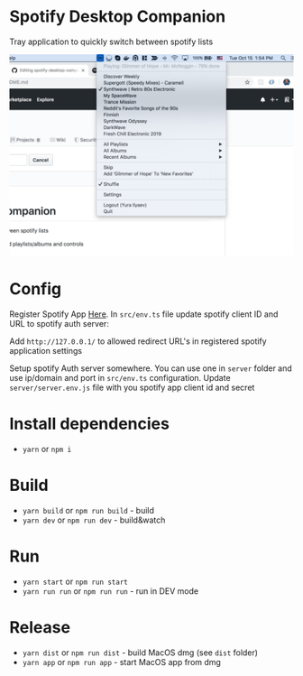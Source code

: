 # Spotify Desktop Companion

Tray application to quickly switch between spotify lists

![Screenshot](/screenshot.jpg 'Screenshot')

# Config

Register Spotify App [Here](https://developer.spotify.com/dashboard/applications). In `src/env.ts` file update spotify client ID and URL to spotify auth server:

Add `http://127.0.0.1/` to allowed redirect URL's in registered spotify application settings

Setup spotify Auth server somewhere. You can use one in `server` folder and use ip/domain and port in `src/env.ts` configuration. Update `server/server.env.js` file with you spotify app client id and secret

# Install dependencies

-   `yarn` or `npm i`

# Build

-   `yarn build` or `npm run build` - build
-   `yarn dev` or `npm run dev` - build&watch

# Run

-   `yarn start` or `npm run start`
-   `yarn run run` or `npm run run` - run in DEV mode

# Release

-   `yarn dist` or `npm run dist` - build MacOS dmg (see `dist` folder)
-   `yarn app` or `npm run app` - start MacOS app from dmg
